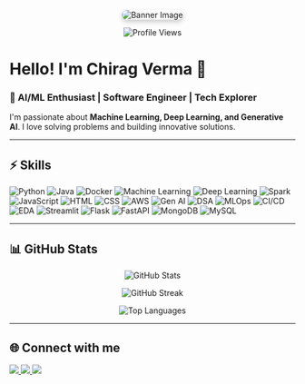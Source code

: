 <!-- Banner Image -->
<!-- Banner Image -->
<p align="center">
  <img 
    src="https://images.pexels.com/photos/5926370/pexels-photo-5926370.jpeg?auto=compress&cs=tinysrgb&w=600" 
    alt="Banner Image" 
    style="max-width: 100%; height: auto; border-radius: 15px; box-shadow: 0 4px 8px rgba(0, 0, 0, 0.2);" 
  />
</p>


<!-- Profile Views Counter -->
<p align="center">
  <img src="https://komarev.com/ghpvc/?username=Chirag2027&color=blue" alt="Profile Views" />
</p>

# Hello! I'm Chirag Verma 👋 

### 🚀 AI/ML Enthusiast | Software Engineer | Tech Explorer

I'm passionate about **Machine Learning, Deep Learning, and Generative AI**. I love solving problems and building innovative solutions.

---

## ⚡ Skills  
![Python](https://img.shields.io/badge/Python-3776AB?style=for-the-badge&logo=python&logoColor=white)
![Java](https://img.shields.io/badge/Java-007396?style=for-the-badge&logo=java&logoColor=white)
![Docker](https://img.shields.io/badge/Docker-2496ED?style=for-the-badge&logo=docker&logoColor=white)
![Machine Learning](https://img.shields.io/badge/ML-FF6F00?style=for-the-badge&logo=scikit-learn&logoColor=white)
![Deep Learning](https://img.shields.io/badge/DL-FF6F00?style=for-the-badge&logo=tensorflow&logoColor=white)
![Spark](https://img.shields.io/badge/Spark-FF9900?style=for-the-badge&logo=apache-spark&logoColor=white)
![JavaScript](https://img.shields.io/badge/JavaScript-F7DF1E?style=for-the-badge&logo=javascript&logoColor=black)
![HTML](https://img.shields.io/badge/HTML-E34F26?style=for-the-badge&logo=html5&logoColor=white)
![CSS](https://img.shields.io/badge/CSS-1572B6?style=for-the-badge&logo=css3&logoColor=white)
![AWS](https://img.shields.io/badge/AWS-FF9900?style=for-the-badge&logo=amazon-aws&logoColor=white)
![Gen AI](https://img.shields.io/badge/GenAI-800080?style=for-the-badge&logo=openai&logoColor=white)
![DSA](https://img.shields.io/badge/DSA-008080?style=for-the-badge)
![MLOps](https://img.shields.io/badge/MLOps-008080?style=for-the-badge)
![CI/CD](https://img.shields.io/badge/CI%2FCD-20C997?style=for-the-badge)
![EDA](https://img.shields.io/badge/EDA-000000?style=for-the-badge)
![Streamlit](https://img.shields.io/badge/Streamlit-FF4B4B?style=for-the-badge&logo=streamlit&logoColor=white)
![Flask](https://img.shields.io/badge/Flask-000000?style=for-the-badge&logo=flask&logoColor=white)
![FastAPI](https://img.shields.io/badge/FastAPI-009688?style=for-the-badge&logo=fastapi&logoColor=white)
![MongoDB](https://img.shields.io/badge/MongoDB-47A248?style=for-the-badge&logo=mongodb&logoColor=white)
![MySQL](https://img.shields.io/badge/MySQL-4479A1?style=for-the-badge&logo=mysql&logoColor=white)

---

## 📊 GitHub Stats

<p align="center">
  <img src="https://github-readme-stats.vercel.app/api?username=Chirag2027&show_icons=true&theme=radical" alt="GitHub Stats" />
</p>

<p align="center">
  <img src="https://github-readme-streak-stats.herokuapp.com?user=Chirag2027&theme=radical&hide_border=true" alt="GitHub Streak" />
</p>

<p align="center">
  <img src="https://github-readme-stats.vercel.app/api/top-langs/?username=Chirag2027&layout=compact&theme=radical" alt="Top Languages" />
</p>


---

## 🌐 Connect with me

<p align="left">
  <a href="https://www.linkedin.com/in/chiragverma24/" target="_blank">
    <img src="https://img.shields.io/badge/LinkedIn-0A66C2?style=for-the-badge&logo=linkedin&logoColor=white" />
  </a>
  <a href="mailto:chirag.yep@gmail.com">
    <img src="https://img.shields.io/badge/Gmail-D14836?style=for-the-badge&logo=gmail&logoColor=white" />
  </a>
  <a href="https://leetcode.com/u/Chirag-24/" target="_blank">
    <img src="https://img.shields.io/badge/LeetCode-FFA116?style=for-the-badge&logo=leetcode&logoColor=black" />
  </a>
</p>
